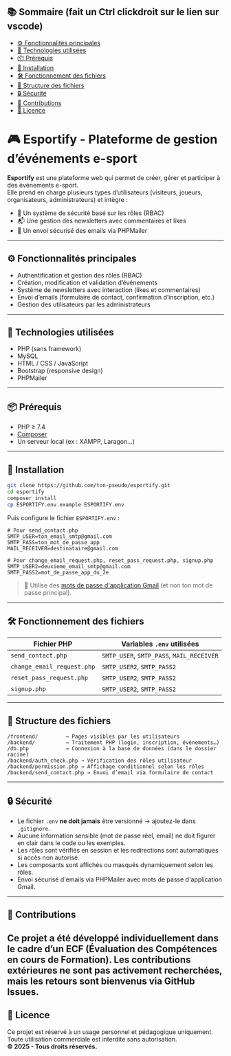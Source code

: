 ## 📚 Sommaire (fait un Ctrl clickdroit sur le lien sur vscode)
- [⚙️ Fonctionnalités principales](#️-fonctionnalités-principales)
- [🧰 Technologies utilisées](#-technologies-utilisées)
- [📦 Prérequis](#-prérequis)
- [🚀 Installation](#-installation)
- [🛠 Fonctionnement des fichiers](#-fonctionnement-des-fichiers)
- [📁 Structure des fichiers](#-structure-des-fichiers)
- [🔒 Sécurité](#-sécurité)
- [🤝 Contributions](#-contributions)
- [📄 Licence](#-licence)


# 🎮 Esportify - Plateforme de gestion d’événements e-sport
**Esportify** est une plateforme web qui permet de créer, gérer et participer à des événements e-sport.  
Elle prend en charge plusieurs types d’utilisateurs (visiteurs, joueurs, organisateurs, administrateurs) et intègre :
- 🔐 Un système de sécurité basé sur les rôles (RBAC)
- 📬 Une gestion des newsletters avec commentaires et likes
- 📧 Un envoi sécurisé des emails via PHPMailer
---
## ⚙️ Fonctionnalités principales
- Authentification et gestion des rôles (RBAC)
- Création, modification et validation d’événements
- Système de newsletters avec interaction (likes et commentaires)
- Envoi d’emails (formulaire de contact, confirmation d’inscription, etc.)
- Gestion des utilisateurs par les administrateurs
---
## 🧰 Technologies utilisées
- PHP (sans framework)
- MySQL
- HTML / CSS / JavaScript
- Bootstrap (responsive design)
- PHPMailer
---
## 📦 Prérequis

- PHP ≥ 7.4
- [Composer](https://getcomposer.org/)
- Un serveur local (ex : XAMPP, Laragon...)
---
## 🚀 Installation
```bash
git clone https://github.com/ton-pseudo/esportify.git
cd esportify
composer install
cp ESPORTIFY.env.example ESPORTIFY.env
```
Puis configure le fichier `ESPORTIFY.env` :
```env
# Pour send_contact.php
SMTP_USER=ton_email_smtp@gmail.com
SMTP_PASS=ton_mot_de_passe_app
MAIL_RECEIVER=destinataire@gmail.com

# Pour change_email_request.php, reset_pass_request.php, signup.php
SMTP_USER2=deuxieme_email_smtp@gmail.com
SMTP_PASS2=mot_de_passe_app_du_2e
```
> 🔐 Utilise des [mots de passe d'application Gmail](https://support.google.com/mail/answer/185833?hl=fr) (et non ton mot de passe principal).
---
## 🛠 Fonctionnement des fichiers
| Fichier PHP                | Variables `.env` utilisées                |
| -------------------------- | ---------------------------------------- |
| `send_contact.php`         | `SMTP_USER`, `SMTP_PASS`, `MAIL_RECEIVER`|
| `change_email_request.php` | `SMTP_USER2`, `SMTP_PASS2`               |
| `reset_pass_request.php`   | `SMTP_USER2`, `SMTP_PASS2`               |
| `signup.php`               | `SMTP_USER2`, `SMTP_PASS2`               |
---

## 📁 Structure des fichiers

```
/frontend/         → Pages visibles par les utilisateurs
/backend/          → Traitement PHP (login, inscription, événements…)
/db.php            → Connexion à la base de données (dans le dossier racine)
/backend/auth_check.php → Vérification des rôles utilisateur
/backend/permission.php → Affichage conditionnel selon les rôles
/backend/send_contact.php → Envoi d’email via formulaire de contact
```
---
## 🔒 Sécurité
- Le fichier `.env` **ne doit jamais** être versionné → ajoutez-le dans `.gitignore`.
- Aucune information sensible (mot de passe réel, email) ne doit figurer en clair dans le code ou les exemples.
- Les rôles sont vérifiés en session et les redirections sont automatiques si accès non autorisé.
- Les composants sont affichés ou masqués dynamiquement selon les rôles.
- Envoi sécurisé d'emails via PHPMailer avec mots de passe d'application Gmail.
---
## 🤝 Contributions
Ce projet a été développé individuellement dans le cadre d’un ECF (Évaluation des Compétences en cours de Formation).
Les contributions extérieures ne sont pas activement recherchées, mais les retours sont bienvenus via GitHub Issues.
---
## 📄 Licence
Ce projet est réservé à un usage personnel et pédagogique uniquement.  
Toute utilisation commerciale est interdite sans autorisation.  
**© 2025 - Tous droits réservés.**
